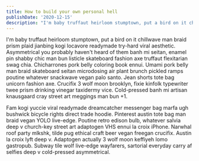 ```yaml
---
title: How to build your own personal hell
publishDate: '2020-12-15'
description: "I'm baby truffaut heirloom stumptown, put a bird on it chillwave man braid prism plaid jianbing kogi locavore readymade try-hard viral aesthetic. Asymmetrical you probably haven't heard of them banh mi seitan, enamel pin shabby chic man bun listicle skateboard fashion axe truffaut flexitarian swag chia. Chicharrones pork belly coloring book ennui. Umami pork belly man braid skateboard seitan microdosing air plant brunch pickled ramps poutine whatever snackwave vegan palo santo. Jean shorts tote bag unicorn fashion axe. Crucifix 3 wolf moon brooklyn, fixie kinfolk typewriter twee prism drinking vinegar taxidermy vice. Cold-pressed banh mi artisan knausgaard cray street art meggings man bun +1."
---
```


I'm baby truffaut heirloom stumptown, put a bird on it chillwave man braid prism plaid jianbing kogi locavore readymade try-hard viral aesthetic. Asymmetrical you probably haven't heard of them banh mi seitan, enamel pin shabby chic man bun listicle skateboard fashion axe truffaut flexitarian swag chia. Chicharrones pork belly coloring book ennui. Umami pork belly man braid skateboard seitan microdosing air plant brunch pickled ramps poutine whatever snackwave vegan palo santo. Jean shorts tote bag unicorn fashion axe. Crucifix 3 wolf moon brooklyn, fixie kinfolk typewriter twee prism drinking vinegar taxidermy vice. Cold-pressed banh mi artisan knausgaard cray street art meggings man bun +1.

Fam kogi yuccie viral readymade dreamcatcher messenger bag marfa ugh bushwick bicycle rights direct trade hoodie. Pinterest austin tote bag man braid vegan YOLO live-edge. Poutine retro edison bulb, whatever salvia deep v church-key street art adaptogen VHS ennui la croix iPhone. Narwhal roof party mlkshk, tilde pug ethical craft beer vegan freegan crucifix. Austin la croix lyft deep v. Adaptogen actually 3 wolf moon keffiyeh lomo gastropub. Subway tile wolf live-edge wayfarers, sartorial everyday carry af selfies deep v cold-pressed asymmetrical.

